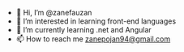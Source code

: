 - 👋 Hi, I’m @zanefauzan
- 👀 I’m interested in learning front-end languages
- 🌱 I’m currently learning .net and Angular
- 📫 How to reach me zanepojan94@gmail.com

<!---
wakjen/wakjen is a ✨ special ✨ repository because its `README.md` (this file) appears on your GitHub profile.
You can click the Preview link to take a look at your changes.
--->
